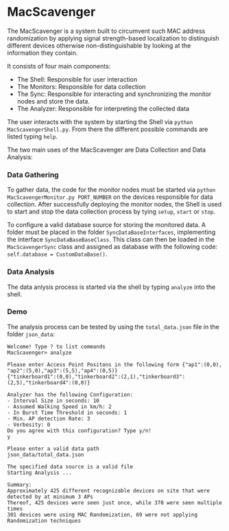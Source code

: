 # MacScavenger

The MacScavenger is a system built to  circumvent such 
MAC address randomization by applying signal 
strength-based localization to distinguish different 
devices otherwise non-distinguishable by looking at 
the information they contain.

It consists of four main components:
- The Shell: Responsible for user interaction
- The Monitors: Responsible for data collection
- The Sync: Responsible for interacting and synchronizing the monitor nodes and store the data.
- The Analyzer: Responsible for interpreting the collected data

The user interacts with the system by starting the Shell via
`python  MacScavengerShell.py`. From there the different possible commands
 are listed typing `help`.
 
 The two main uses of the MacScavenger are Data Collection and Data Analysis:
 ### Data Gathering
 To gather data, the code for the monitor nodes must be started via `python MacScavengerMonitor.py PORT_NUMBER` on the devices responsible for data collection.
 After successfully deploying the monitor nodes, the Shell is used to start and stop the data collection process by tying
 `setup`, `start` or `stop`.
 
 To configure a valid database source for storing the monitored data. A folder must be placed
  in the folder `SyncDataBaseInterfaces`, implementing the interface `SyncDataBaseBaseClass`.
  This class can then be loaded in the `MacScavengerSync` class and assigned as database with the following code:\
  `self.database = CustomDataBase()`.
 
 ### Data Analysis
The data anlysis process is started via the shell by typing
`analyze` into the shell.


### Demo
The analysis process can be tested by using the `total_data.json` file in the folder `json_data`:
```console
Welcome! Type ? to list commands
MacScavenger> analyze

Please enter Access Point Positons in the following form {"ap1":(0,0), "ap2":(5,0),"ap3":(5,5),"ap4":(0,5)}
{"tinkerboard1":(0,0),"tinkerboard2":(2,1),"tinkerboard3":(2,5),"tinkerboard4":(0,0)}

Analyzer has the following Configuration:
- Interval Size in seconds: 10
- Assumed Walking Speed in km/h: 2
- In Burst Time Threshold in seconds: 1
- Min. AP detection Rate: 3
- Verbosity: 0
Do you agree with this configuration? Type y/n!
y

Please enter a valid data path
json_data/total_data.json

The specified data source is a valid file
Starting Analysis ...

Summary:                                                                             
Approximately 425 different recognizable devices on site that were detected by at minimum 3 APs
Thereof, 425 devices were seen just once, while 370 were seen multiple times
301 devices were using MAC Randomization, 69 were not applying Randomization techniques
```
